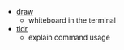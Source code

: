 * [draw](https://github.com/maaslalani/draw)
  * whiteboard in the terminal
* [tldr](https://github.com/tldr-pages/tldr)
  * explain command usage
